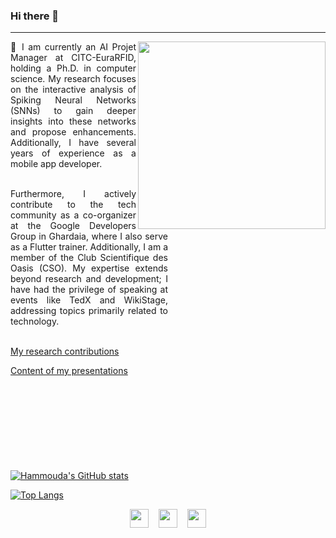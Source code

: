 ### Hi there 👋

---

<img width="300" align='right' src="img/me.jpg">

<div style="width:50%; text-align:justify;">
🔭  I am currently an AI Projet Manager at CITC-EuraRFID, holding a Ph.D. in computer science. My research focuses on the interactive analysis of Spiking Neural Networks (SNNs) to gain deeper insights into these networks and propose enhancements. Additionally, I have several years of experience as a mobile app developer.<br><br>
  
Furthermore, I actively contribute to the tech community as a co-organizer at the Google Developers Group in Ghardaia, where I also serve as a Flutter trainer. Additionally, I am a member of the Club Scientifique des Oasis (CSO). My expertise extends beyond research and development; I have had the privilege of speaking at events like TedX and WikiStage, addressing topics primarily related to technology.<br><br>
  
<a href="https://scholar.google.com/citations?user=DcvhttMAAAAJ&hl=en">My research contributions</a>
  
<a href="https://github.com/H-Elbez/H-Elbez/tree/main/docs/Presentations">Content of my presentations </a>
<br><br>
<br><br>
</div>

<p style="margin:100px;">
  
[![Hammouda's GitHub stats](https://github-readme-stats.vercel.app/api?username=H-Elbez&card_width=400)](https://github.com/anuraghazra/github-readme-stats)

[![Top Langs](https://github-readme-stats.vercel.app/api/top-langs/?username=H-Elbez&layout=compact&card_width=400)](https://github.com/anuraghazra/github-readme-stats)
</p>

<p align='center'>
<a href="https://www.linkedin.com/in/elbez-hammouda/"><img height="30" src="img/linkedin.png"></a>
&nbsp;&nbsp;
<a href="https://twitter.com/elbezhammouda"><img height="30" src="img/twitter.png"></a>
&nbsp;&nbsp;
<a href="https://www.facebook.com/hammouda.Elbez"><img height="30" src="img/facebook.png"></a>
</p>
